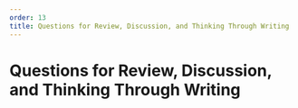 ```yaml
---
order: 13
title: Questions for Review, Discussion, and Thinking Through Writing
---
```


# Questions for Review, Discussion, and Thinking Through Writing